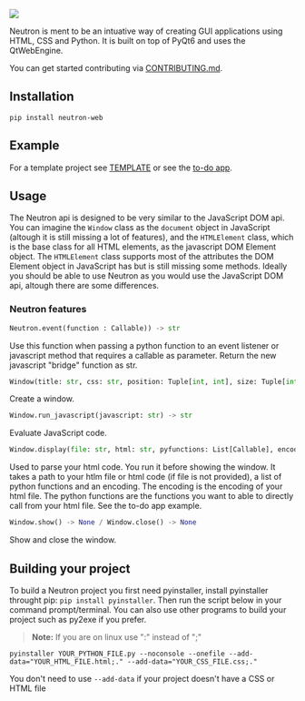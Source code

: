 ![](https://i.ibb.co/wC9LxYw/Neutron-nobg.png)

Neutron is ment to be an intuative way of creating GUI applications using HTML, CSS and Python. It is built on top of PyQt6 and uses the QtWebEngine.

You can get started contributing via [CONTRIBUTING.md](https://github.com/IanTerzo/Neutron/blob/main/CONTRIBUTING.md).

## Installation

```
pip install neutron-web
```

## Example
For a template project see [TEMPLATE](https://github.com/IanTerzo/Neutron/tree/main/TEMPLATE) or see the [to-do app](https://github.com/IanTerzo/Neutron/tree/main/examples/todo-app).

## Usage
The Neutron api is designed to be very similar to the JavaScript DOM api. You can imagine the `Window` class as the `document` object in JavaScript (altough it is still missing a lot of features), and the `HTMLElement` class, which is the base class for all HTML elements, as the javascript DOM Element object. The `HTMLElement` class supports most of the attributes the DOM Element object in JavaScript has but is still missing some methods. Ideally you should be able to use Neutron as you would use the JavaScript DOM api, altough there are some differences.

### Neutron features

```python
Neutron.event(function : Callable)) -> str
```
Use this function when passing a python function to an event listener or javascript method that requires a callable as parameter. Return the new javascript "bridge" function as str.

```python
Window(title: str, css: str, position: Tuple[int, int], size: Tuple[int, int]) -> Window
```
Create a window.

```python
Window.run_javascript(javascript: str) -> str
```
Evaluate JavaScript code.

```python
Window.display(file: str, html: str, pyfunctions: List[Callable], encoding: str) -> None
```
Used to parse your html code. You run it before showing the window. It takes a path to your htlm file or html code (if file is not provided), a list of python functions and an encoding. The encoding is the encoding of your html file. The python functions are the functions you want to able to directly call from your html file. See the to-do app example.

```python
Window.show() -> None / Window.close() -> None
```
Show and close the window.


## Building your project

To build a Neutron project you first need pyinstaller, install pyinstaller throught pip: `pip install pyinstaller`. Then run the script below in your command prompt/terminal. You can also use other programs to build your project such as py2exe if you prefer.

> **Note:** If you are on linux use ":" instead of ";"
```
pyinstaller YOUR_PYTHON_FILE.py --noconsole --onefile --add-data="YOUR_HTML_FILE.html;." --add-data="YOUR_CSS_FILE.css;."
```

You don't need to use `--add-data` if your project doesn't have a CSS or HTML file
